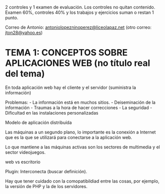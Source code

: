 2 controles y 1 examen de evaluación. Los controles no quitan contenido. Examen 60%, controles 40% y los trabajos y ejercicios suman o restan 1 punto.

Correo de Antonio: antoniolopezninoperez@liceolapaz.net (otro correo: jton28@yahoo.es)

# TEMA 1: CONCEPTOS SOBRE APLICACIONES WEB (no título real del tema)

En toda aplicación web hay el cliente y el servidor (suministra la información)

Problemas: 
    - La información está en muchos sitios.
    - Deiseminación de la información
    - Traumas a la hora de hacer correcciones
    - La seguridad
    - Dificultad en las instalaciones personalizadas

Modelo de aplicación distribuída

Las máquinas a un segundo plano, lo importante es la conexión a Internet que es la que se utilizará para conectarse a la aplicación web.

Lo que mantiene a las máquinas activas son los sectores de multimedia y el sector videojuegos.

web vs escritorio

Plugin: Interconecta (buscar definición).

Hay que tener cuidado con la comopatibildiad entre las cosas, por ejemplo, la versión de PHP y la de los servidores.